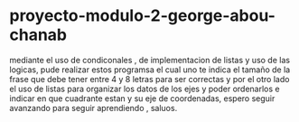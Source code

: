 # proyecto-modulo-2-george-abou-chanab
mediante el uso de condiconales , de implementacion de listas y uso de las logicas, pude realizar estos programsa el cual uno te indica el tamaño de la frase que debe tener entre 4 y 8 letras para ser correctas y por el otro lado el uso de listas para organizar los datos de los ejes y poder ordenarlos  e indicar en que cuadrante estan y su eje de coordenadas, espero seguir avanzando para seguir aprendiendo , saluos.
